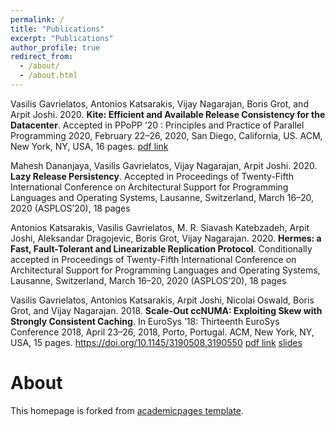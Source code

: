 ```yaml
---
permalink: /
title: "Publications"
excerpt: "Publications"
author_profile: true
redirect_from: 
  - /about/
  - /about.html
---
```



 

Vasilis Gavrielatos, Antonios Katsarakis, Vijay Nagarajan, Boris Grot, and Arpit Joshi. 2020. 
__Kite: Efficient and Available Release Consistency for the Datacenter__. Accepted in PPoPP ’20 : 
Principles and Practice of Parallel Programming 2020,
February 22–26, 2020, San Diego, California, US. ACM, New York, NY, USA, 16 pages. 
[pdf link](https://github.com/vasigavr1/vasigavr1.github.io/blob/master/files/Kite_PPoPP.pdf)

Mahesh Dananjaya, Vasilis Gavrielatos, Vijay Nagarajan, Arpit Joshi. 2020. __Lazy Release Persistency__. 
Accepted in Proceedings of Twenty-Fifth International Conference on Architectural Support for Programming Languages and Operating Systems, 
Lausanne, Switzerland, March 16–20, 2020 (ASPLOS’20), 18 pages


Antonios Katsarakis, Vasilis Gavrielatos, M. R. Siavash Katebzadeh, Arpit Joshi, Aleksandar Dragojevic, Boris Grot, 
Vijay Nagarajan. 2020. __Hermes: a Fast, Fault-Tolerant and Linearizable Replication Protocol__. 
Conditionally accepted in Proceedings of Twenty-Fifth International Conference on Architectural Support for Programming Languages and Operating Systems, 
Lausanne, Switzerland, March 16–20, 2020 (ASPLOS’20), 18 pages


Vasilis Gavrielatos, Antonios Katsarakis, Arpit Joshi, Nicolai Oswald, Boris Grot, and Vijay Nagarajan. 2018. 
__Scale-Out ccNUMA: Exploiting Skew with Strongly Consistent Caching__. In EuroSys ’18: Thirteenth EuroSys Conference 2018, 
April 23–26, 2018, Porto, Portugal. ACM, New York, NY, USA, 15 pages. https://doi.org/10.1145/3190508.3190550
[pdf link](https://github.com/vasigavr1/vasigavr1.github.io/blob/master/files/Scale-out-ccNUMA.pdf) [slides](https://www.slideshare.net/AntoniosKatsarakis/scaleout-ccnuma-eurosys18)


About
======
This homepage is forked from [academicpages template](https://github.com/academicpages/academicpages.github.io). 